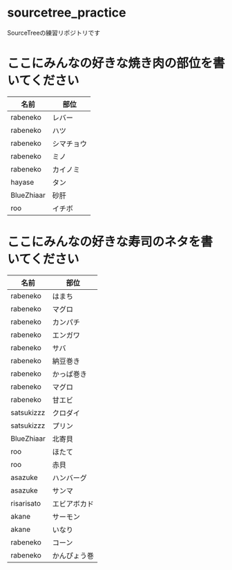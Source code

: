 # sourcetree_practice
SourceTreeの練習リポジトリです

# ここにみんなの好きな焼き肉の部位を書いてください

| 名前 | 部位 |
| ---- | ---- |
| rabeneko | レバー |
| rabeneko | ハツ |
| rabeneko | シマチョウ |
| rabeneko | ミノ |
| rabeneko | カイノミ |
| hayase | タン |
| BlueZhiaar | 砂肝 |
| roo | イチボ |

# ここにみんなの好きな寿司のネタを書いてください

| 名前 | 部位 |
| ---- | ---- |
| rabeneko | はまち |
| rabeneko | マグロ |
| rabeneko | カンパチ |
| rabeneko | エンガワ |
| rabeneko | サバ |
| rabeneko | 納豆巻き |
| rabeneko | かっぱ巻き |
| rabeneko | マグロ |
| rabeneko | 甘エビ |
| satsukizzz | クロダイ |
| satsukizzz | プリン |
| BlueZhiaar | 北寄貝 |
| roo | ほたて |
| roo | 赤貝 |
| asazuke | ハンバーグ |
| asazuke | サンマ |
| risarisato | エビアボカド|
| akane | サーモン |
| akane | いなり |
| rabeneko | コーン |
| rabeneko | かんぴょう巻 |

